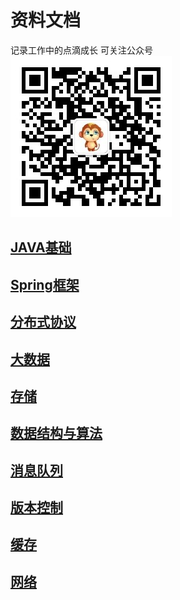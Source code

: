 # 资料文档
记录工作中的点滴成长
可关注公众号  
![](qrcode.jpg)
## [JAVA基础](JAVA基础/README.md)
## [Spring框架](Spring框架/README.md)
## [分布式协议](分布式协议/README.md)
## [大数据](大数据/README.md)
## [存储](存储/README.md)
## [数据结构与算法](数据结构与算法/README.md)
## [消息队列](消息队列/README.md)
## [版本控制](版本控制/README.md)
## [缓存](缓存/README.md)
## [网络](网络/README.md)
